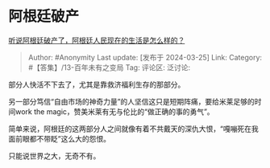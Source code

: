 # 阿根廷破产
[听说阿根廷破产了，阿根廷人民现在的生活是怎么样的？](https://www.zhihu.com/question/634215326/answer/3442254318)

> Author: #Anonymity
> Last update: [发布于 2024-03-25]
> Link:
> Category: #【答集】/13-百年未有之变局 
> Tag: 
> 评论区:
> 泛讨论:

部分人快活不下去了，尤其是靠救济福利生存的那部分。

另一部分笃信“自由市场的神奇力量”的人坚信这只是短期阵痛，要给米莱足够的时间work the magic，赞美米莱有无与伦比的“做正确的事的勇气”。

简单来说，阿根廷的这两部分人之间就像有着不共戴天的深仇大恨，“嘎嘣死在我面前眼都不带眨”这么大的怨恨。

只能说世界之大，无奇不有。
